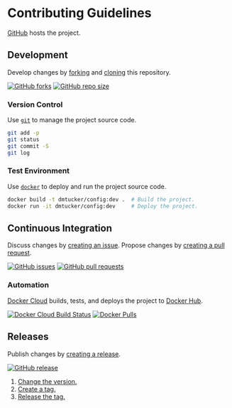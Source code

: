 # Contributing Guidelines

[GitHub](https://github.com/) hosts the project.

## Development

Develop changes by [forking](https://help.github.com/articles/fork-a-repo) and [cloning](https://help.github.com/articles/cloning-a-repository) this repository.

[![GitHub forks](https://img.shields.io/github/forks/dmtucker/config.svg)](https://github.com/dmtucker/config/network/members)
[![GitHub repo size](https://img.shields.io/github/repo-size/dmtucker/config.svg)](https://github.com/dmtucker/config)

### Version Control

Use [`git`](https://git-scm.com/doc) to manage the project source code.

``` sh
git add -p
git status
git commit -S
git log
```

### Test Environment

Use [`docker`](https://docs.docker.com/) to deploy and run the project source code.

``` sh
docker build -t dmtucker/config:dev .  # Build the project.
docker run -it dmtucker/config:dev     # Deploy the project.
```

## Continuous Integration

Discuss changes by [creating an issue](https://help.github.com/articles/creating-an-issue).
Propose changes by [creating a pull request](https://help.github.com/articles/creating-a-pull-request/).

[![GitHub issues](https://img.shields.io/github/issues/dmtucker/config.svg)](https://github.com/dmtucker/config/issues)
[![GitHub pull requests](https://img.shields.io/github/issues-pr/dmtucker/config.svg)](https://github.com/dmtucker/config/pulls)

### Automation

[Docker Cloud](https://cloud.docker.com/) builds, tests, and deploys the project to [Docker Hub](https://hub.docker.com/).

[![Docker Cloud Build Status](https://img.shields.io/docker/cloud/build/dmtucker/config.svg)](https://cloud.docker.com/repository/docker/dmtucker/config)
[![Docker Pulls](https://img.shields.io/docker/pulls/dmtucker/config.svg)](https://hub.docker.com/r/dmtucker/config)

## Releases

Publish changes by [creating a release](https://help.github.com/articles/creating-releases).

[![GitHub release](https://img.shields.io/github/release/dmtucker/config.svg)](https://github.com/dmtucker/config/releases)

1. [Change the version.](https://semver.org/)
2. [Create a tag.](https://git-scm.com/book/v2/Git-Basics-Tagging)
3. [Release the tag.](https://help.github.com/articles/about-releases)
